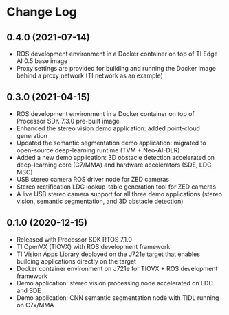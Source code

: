 Change Log
==========

## 0.4.0 (2021-07-14)
* ROS development environment in a Docker container on top of TI Edge AI 0.5 base image
* Proxy settings are provided for building and running the Docker image behind a proxy network (TI network as an example)

## 0.3.0 (2021-04-15)

* ROS development environment in a Docker container on top of Processor SDK 7.3.0 pre-built image
* Enhanced the stereo vision demo application: added point-cloud generation
* Updated the semantic segmentation demo application: migrated to open-source deep-learning runtime (TVM + Neo-AI-DLR)
* Added a new demo application: 3D obstacle detection accelerated on deep-learning core (C7/MMA) and hardware accelerators (SDE, LDC, MSC)
* USB stereo camera ROS driver node for ZED cameras
* Stereo rectification LDC lookup-table generation tool for ZED cameras
* A live USB stereo camera support for all three demo applications (stereo vision, semantic segmentation, and 3D obstacle detection)

## 0.1.0 (2020-12-15)

* Released with Processor SDK RTOS 7.1.0
* TI OpenVX (TIOVX) with ROS development framework
* TI Vision Apps Library deployed on the J721e target that enables building applications directly on the target
* Docker container environment on J721e for TIOVX + ROS development framework
* Demo application: stereo vision processing node accelerated on LDC and SDE
* Demo application: CNN semantic segmentation node with TIDL running on C7x/MMA